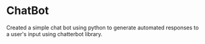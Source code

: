# ChatBot
Created a simple chat bot using python to generate automated responses to a user's input using chatterbot library.
